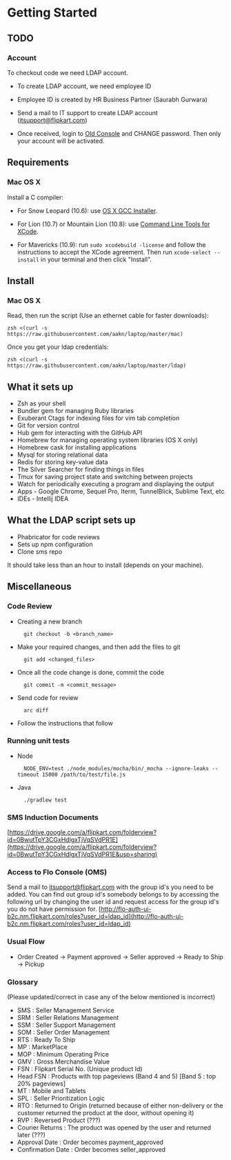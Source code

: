Getting Started
===============

TODO
----
### Account
To checkout code we need LDAP account.

* To create LDAP account, we need employee ID

* Employee ID is created by HR Business Partner (Saurabh Gurwara)

* Send a mail to IT support to create LDAP account (itsupport@flipkart.com)

* Once received, login to [Old Console](https://old-console.nm.flipkart.com/console/login) and CHANGE password. Then only your account will be activated.


Requirements
------------

### Mac OS X

Install a C compiler:

* For Snow Leopard (10.6): use [OS X GCC
Installer](https://github.com/kennethreitz/osx-gcc-installer/).

* For Lion (10.7) or Mountain Lion (10.8): use [Command Line Tools for
XCode](https://developer.apple.com/downloads/index.action).

* For Mavericks (10.9): run `sudo xcodebuild -license` and follow the instructions
to accept the XCode agreement.  Then run `xcode-select --install` in your
terminal and then click "Install".

Install
-------

### Mac OS X

Read, then run the script (Use an ethernet cable for faster downloads):

    zsh <(curl -s https://raw.githubusercontent.com/aakn/laptop/master/mac)

Once you get your ldap credentials:

    zsh <(curl -s https://raw.githubusercontent.com/aakn/laptop/master/ldap)

What it sets up
---------------

* Zsh as your shell
* Bundler gem for managing Ruby libraries
* Exuberant Ctags for indexing files for vim tab completion
* Git for version control
* Hub gem for interacting with the GitHub API
* Homebrew for managing operating system libraries (OS X only)
* Homebrew cask for installing applications
* Mysql for storing relational data
* Redis for storing key-value data
* The Silver Searcher for finding things in files
* Tmux for saving project state and switching between projects
* Watch for periodically executing a program and displaying the output
* Apps - Google Chrome, Sequel Pro, Iterm, TunnelBlick, Sublime Text, etc
* IDEs - Intellij IDEA

What the LDAP script sets up
----------------------------

* Phabricator for code reviews
* Sets up npm configuration
* Clone sms repo


It should take less than an hour to install (depends on your machine).


Miscellaneous
-------------

### Code Review

* Creating a new branch

	    git checkout -b <branch_name>

* Make your required changes, and then add the files to git

    	git add <changed_files>

* Once all the code change is done, commit the code

	    git commit -m <commit_message>

* Send code for review
    
    	arc diff

* Follow the instructions that follow

### Running unit tests

* Node

		NODE_ENV=test ./node_modules/mocha/bin/_mocha --ignore-leaks --timeout 15000 /path/to/test/file.js
		
* Java
		
		./gradlew test
	
### SMS Induction Documents

[https://drive.google.com/a/flipkart.com/folderview?id=0BwutTpY3CGxHdlgxTjVqSVdPR1E](https://drive.google.com/a/flipkart.com/folderview?id=0BwutTpY3CGxHdlgxTjVqSVdPR1E&usp=sharing)


### Access to Flo Console (OMS)

Send a mail to itsupport@flipkart.com with the group id's you need to be added. You can find out group id's somebody belongs to by accessing the following url by changing the user id and request access for the group id's you do not have permission for. [http://flo-auth-ui-b2c.nm.flipkart.com/roles?user_id=ldap_id](http://flo-auth-ui-b2c.nm.flipkart.com/roles?user_id=ldap_id)


### Usual Flow

* Order Created -> Payment approved -> Seller approved -> Ready to Ship -> Pickup

### Glossary

(Please updated/correct in case any of the below mentioned is incorrect)

* SMS : Seller Management Service
* SRM : Seller Relations Management
* SSM : Seller Support Management
* SOM : Seller Order Management
* RTS : Ready To Ship
* MP : MarketPlace
* MOP : Minimum Operating Price
* GMV : Gross Merchandise Value
* FSN : Flipkart Serial No. (Unique product Id)
* Head FSN : Products with top pageviews (Band 4 and 5) [Band 5 : top 20% pageviews]
* MT : Mobile and Tablets
* SPL : Seller Prioritization Logic
* RTO : Returned to Origin (returned because of either non-delivery or the customer returned the product at the door, without opening it)
* RVP : Reversed Product (???)
* Courier Returns : The product was opened by the user and returned later (???)
* Approval Date : Order becomes payment_approved
* Confirmation Date : Order becomes seller_approved

